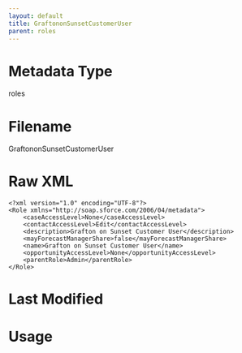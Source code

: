 ```yaml
---
layout: default
title: GraftononSunsetCustomerUser
parent: roles
---
```

# Metadata Type
roles


# Filename 
GraftononSunsetCustomerUser


# Raw XML
```
<?xml version="1.0" encoding="UTF-8"?>
<Role xmlns="http://soap.sforce.com/2006/04/metadata">
    <caseAccessLevel>None</caseAccessLevel>
    <contactAccessLevel>Edit</contactAccessLevel>
    <description>Grafton on Sunset Customer User</description>
    <mayForecastManagerShare>false</mayForecastManagerShare>
    <name>Grafton on Sunset Customer User</name>
    <opportunityAccessLevel>None</opportunityAccessLevel>
    <parentRole>Admin</parentRole>
</Role>
```


# Last Modified


# Usage
